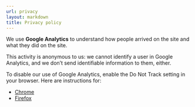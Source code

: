 ```yaml
---
url: privacy
layout: markdown
title: Privacy policy
---
```


We use **Google Analytics** to understand how people arrived on the site and what they did on the site.

This activity is anonymous to us: we cannot identify a user in Google Analytics, and we don’t send identifiable information to them, either.

To disable our use of Google Analytics, enable the Do Not Track setting in your browser. Here are instructions for:

* [Chrome](https://support.google.com/chrome/answer/2790761?co=GENIE.Platform%3DDesktop&hl=en)
* [Firefox](https://support.mozilla.org/en-US/kb/how-do-i-turn-do-not-track-feature)
